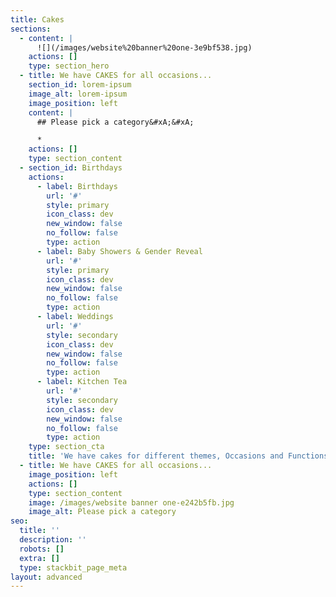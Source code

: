 ```yaml
---
title: Cakes
sections:
  - content: |
      ![](/images/website%20banner%20one-3e9bf538.jpg)
    actions: []
    type: section_hero
  - title: We have CAKES for all occasions...
    section_id: lorem-ipsum
    image_alt: lorem-ipsum
    image_position: left
    content: |
      ## Please pick a category&#xA;&#xA;

      *
    actions: []
    type: section_content
  - section_id: Birthdays
    actions:
      - label: Birthdays
        url: '#'
        style: primary
        icon_class: dev
        new_window: false
        no_follow: false
        type: action
      - label: Baby Showers & Gender Reveal
        url: '#'
        style: primary
        icon_class: dev
        new_window: false
        no_follow: false
        type: action
      - label: Weddings
        url: '#'
        style: secondary
        icon_class: dev
        new_window: false
        no_follow: false
        type: action
      - label: Kitchen Tea
        url: '#'
        style: secondary
        icon_class: dev
        new_window: false
        no_follow: false
        type: action
    type: section_cta
    title: 'We have cakes for different themes, Occasions and Functions'
  - title: We have CAKES for all occasions...
    image_position: left
    actions: []
    type: section_content
    image: /images/website banner one-e242b5fb.jpg
    image_alt: Please pick a category
seo:
  title: ''
  description: ''
  robots: []
  extra: []
  type: stackbit_page_meta
layout: advanced
---
```

